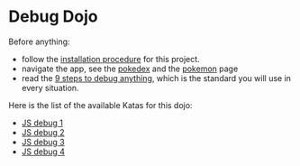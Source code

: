 # Debug Dojo

Before anything:

- follow the [installation procedure](./installation.md) for this project.
- navigate the app, see the [pokedex](http://localhost:3000/pokedex/2) and the [pokemon](http://localhost:3000/pokemon/2) page
- read the [9 steps to debug anything](https://app.gitbook.com/@m33/s/standards/technical-gesture/bugs/debug/9-simple-steps-to-debug-anything), which is the standard you will use in every situation.

Here is the list of the available Katas for this dojo:

- [JS debug 1](./debug/javascript_1.md)
- [JS debug 2](./debug/javascript_2.md)
- [JS debug 3](./debug/javascript_3.md)
- [JS debug 4](./debug/javascript_4.md)
